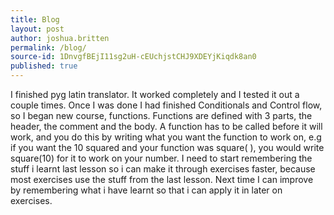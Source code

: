 ```yaml
---
title: Blog
layout: post
author: joshua.britten
permalink: /blog/
source-id: 1DnvgfBEjI11sg2uH-cEUchjstCHJ9XDEYjKiqdk8an0
published: true
---
```

I finished pyg latin translator. It worked completely and I tested it out a couple times. Once I was done I had finished Conditionals and Control flow, so I began new course, functions. Functions are defined with 3 parts, the header, the comment and the body. A function has to be called before it will work, and you do this by writing what you want the function to work on, e.g if you want the 10 squared and your function was square( ), you would write square(10) for it to work on your number. I need to start remembering the stuff i learnt last lesson so i can make it through exercises faster, because most exercises use the stuff from the last lesson. Next time I can improve by remembering what i have learnt so that i can apply it in later on exercises.  

